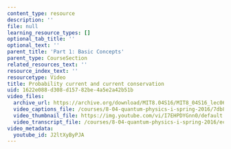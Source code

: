 ```yaml
---
content_type: resource
description: ''
file: null
learning_resource_types: []
optional_tab_title: ''
optional_text: ''
parent_title: 'Part 1: Basic Concepts'
parent_type: CourseSection
related_resources_text: ''
resource_index_text: ''
resourcetype: Video
title: Probability current and current conservation
uid: 1622e088-d308-d157-82be-4a5e2a42b51b
video_files:
  archive_url: https://archive.org/download/MIT8.04S16/MIT8_04S16_lec06_s3_300k.mp4
  video_captions_file: /courses/8-04-quantum-physics-i-spring-2016/7db8fa42e6c75037ae7d0ab545c2e2a9_J2ltXyByPJA.vtt
  video_thumbnail_file: https://img.youtube.com/vi/I7EHPDYGnn0/default.jpg
  video_transcript_file: /courses/8-04-quantum-physics-i-spring-2016/eccc424f4e7cdd7d9f7eca2968b37bfb_J2ltXyByPJA.pdf
video_metadata:
  youtube_id: J2ltXyByPJA
---
```

